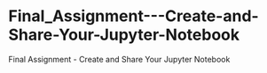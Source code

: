 # Final_Assignment---Create-and-Share-Your-Jupyter-Notebook
Final Assignment - Create and Share Your Jupyter Notebook
